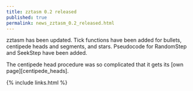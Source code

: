 ```yaml
---
title: zztasm 0.2 released
published: true
permalink: news_zztasm_0.2_released.html
---
```


zztasm has been updated.  Tick functions have been added for bullets, centipede heads and
segments, and stars.  Pseudocode for RandomStep and SeekStep have been added.

The centipede head procedure was so complicated that it gets its [own page][centipede_heads].

{% include links.html %}

